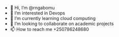 - 👋 Hi, I’m @rngabomu
- 👀 I’m interested in Devops
- 🌱 I’m currently learning cloud computing
- 💞️ I’m looking to collaborate on academic projects
- 📫 How to reach me +250786248680

<!---
rngabomu/rngabomu is a ✨ special ✨ repository because its `README.md` (this file) appears on your GitHub profile.
You can click the Preview link to take a look at your changes.
--->
